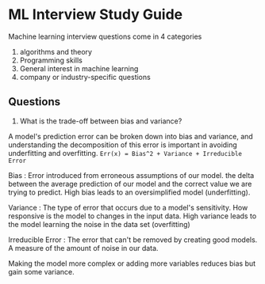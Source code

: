 # ML Interview Study Guide

Machine learning interview questions come in 4 categories

1. algorithms and theory 
2. Programming skills
3. General interest in machine learning
4. company or industry-specific questions

## Questions
1. What is the trade-off between bias and variance?

A model's prediction error can be broken down into bias and variance, and understanding the decomposition of this error is important in avoiding underfitting and overfitting. ```Err(x) = Bias^2 + Variance + Irreducible Error``` 

Bias
: Error introduced from erroneous assumptions of our model. the delta between the average prediction of our model and the correct value we are trying to predict. High bias leads to an oversimplified model (underfitting).

Variance
: The type of error that occurs due to a model's sensitivity. How responsive is the model to changes in the input data. High variance leads to the model learning the noise in the data set (overfitting)

Irreducible Error
: The error that can't be removed by creating good models. A measure of the amount of noise in our data.

Making the model more complex or adding more variables reduces bias but gain some variance. 
